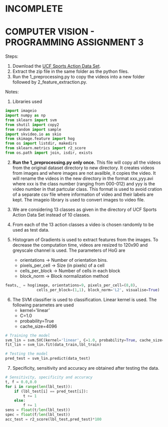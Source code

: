 # INCOMPLETE
# COMPUTER VISION - PROGRAMMING ASSIGNMENT 3
Steps:
1. Download the [UCF Sports Action Data Set](http://crcv.ucf.edu/data/ucf_sports_actions.zip).
2. Extract the zip file in the same folder as the python files.
3. Run the 1_preprocessing.py to copy the videos into a new folder followed by 2_feature_extraction.py.

Notes:
1. Libraries used
```python
import imageio
import numpy as np
from sklearn import svm
from shutil import copy2
from random import sample
import skvideo.io as skio
from skimage.feature import hog
from os import listdir, makedirs
from sklearn.metrics import r2_score
from os.path import join, isdir, exists
```

2. **Run the 1_preprocessing.py only once.** This file will copy all the videos from the original dataset directory to new directory. It creates videos from images and where images are not availble, it copies the video. It will rename the videos in the new directory in the format  xxx_yyy.avi where xxx is the class number (ranging from 000-012) and yyy is the video number in that partcular class. This format is used to avoid cration of a separate csv file where information of video and their labels are kept. The imageio library is used to convert images to video file.
	
3. We are considering 13 classes as given in the directory of UCF Sports Action Data Set instead of 10 classes.

4. From each of the 13 action classes a video is chosen randomly to be used as test data.

5. Histogram of Gradients is used to extract features from the images. To decrease the computation time, videos are resized to 120x90 and greyscale channel is used. The parameters of HoG are
   - orientations -> Number of orientation bins.
   - pixels_per_cell -> Size (in pixels) of a cell
   - cells_per_block -> Number of cells in each block
   - block_norm -> Block normalization method
```python
feats,_ = hog(image, orientations=9, pixels_per_cell=(8,8),
              cells_per_block=(1,1), block_norm='L2', visualise=True)
```

6. The SVM classifier is used to classification. Linear kernel is used. The following parametes are used
   - kernel='linear'
   - C=1.0
   - probability=True
   - cache_size=4096
```python
# Training the model
svm_lin = svm.SVC(kernel='linear', C=1.0, probability=True, cache_size=4096)
fit_lin = svm_lin.fit(data_train,lbl_train)

# Testing the model
pred_test = svm_lin.predict(data_test)
```
   
7. Specificity, sensitivity and accuracy are obtained after testing the data.
```python
# Sensitivity, specificity and accuracy
t, f = 0.0,0.0
for i in range(len(lbl_test)):
    if (lbl_test[i] == pred_test[i]):
        t += 1
    else:
        f += 1
sens = float(t/len(lbl_test))
spec = float(f/len(lbl_test))
acc_test = r2_score(lbl_test,pred_test)*100
```
